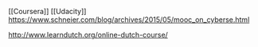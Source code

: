 [[Coursera]]
[[Udacity]]
https://www.schneier.com/blog/archives/2015/05/mooc_on_cyberse.html

http://www.learndutch.org/online-dutch-course/
